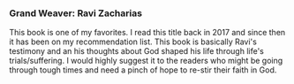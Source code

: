 ### Grand Weaver: Ravi Zacharias

This book is one of my favorites. I read this title back in 2017 and since then it has been on my recommendation list. This book is basically Ravi's testimony and an his thoughts about God shaped his life through life's trials/suffering. I would highly suggest it to the readers who might be going through tough times and need a pinch of hope to re-stir their faith in God. 
